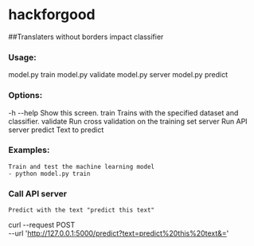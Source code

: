 # hackforgood
##Translaters without borders impact classifier

### Usage:
  model.py train
  model.py validate
  model.py server
  model.py predict <text>

### Options:
  -h --help     Show this screen.
  train         Trains with the specified dataset and classifier.
  validate      Run cross validation on the training set
  server        Run API server
  predict       Text to predict
  
### Examples:

    Train and test the machine learning model
    - python model.py train

### Call API server

    Predict with the text "predict this text"

curl --request POST \
  --url 'http://127.0.0.1:5000/predict?text=predict%20this%20text&='